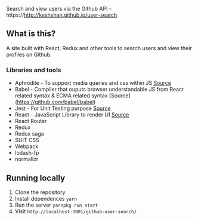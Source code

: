 Search and view users via the Github API - https://http://keshshan.github.io/user-search

## What is this?

A site built with React, Redux and other tools to search users and
view their profiles on Github.

### Libraries and tools

* Aphrodite - To support media queries and css within JS [Source](https://github.com/Khan/aphrodite)
* Babel - Compiler that ouputs browser understandable JS from React related syntax & ECMA related syntax [Source] (https://github.com/babel/babel)
* Jest - For Unit Testing purpose [Source](https://github.com/facebook/jest)
* React - JavaScript Library to render UI [Source](https://github.com/facebook/react)
* React Router
* Redux
* Redux saga
* SUIT CSS
* Webpack
* lodash-fp
* normalizr

## Running locally

1. Clone the repository
1. Install dependences `yarn`
1. Run the server `yarnpkg run start`
1. Visit `http://localhost:3001/github-user-search/`
